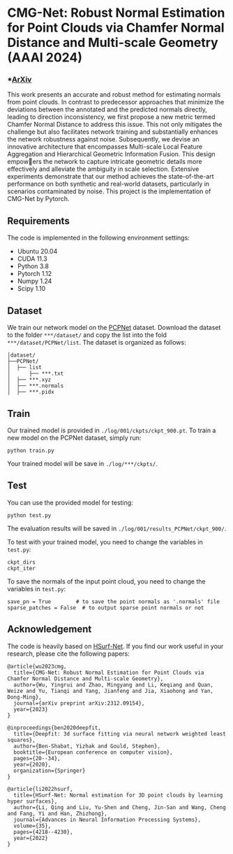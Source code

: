 # CMG-Net: Robust Normal Estimation for Point Clouds via Chamfer Normal Distance and Multi-scale Geometry  (AAAI 2024)

### *[ArXiv](https://arxiv.org/abs/2312.09154) 

This work presents an accurate and robust method for estimating normals from point clouds. In contrast to predecessor approaches that minimize the deviations between the annotated and the predicted normals directly, leading to direction inconsistency, we first propose a new metric termed Chamfer Normal Distance to address this issue. This not only mitigates the challenge but also facilitates network training and substantially enhances the network robustness against noise. Subsequently, we devise an innovative architecture that encompasses Multi-scale Local Feature Aggregation and Hierarchical Geometric Information Fusion. This design empowers the network to capture intricate geometric details more effectively and alleviate the ambiguity in scale selection. Extensive experiments demonstrate that our method achieves the state-of-the-art performance on both synthetic and real-world datasets, particularly in scenarios contaminated by noise. This project is the implementation of CMG-Net by Pytorch.

## Requirements
The code is implemented in the following environment settings:
- Ubuntu 20.04
- CUDA 11.3
- Python 3.8
- Pytorch 1.12
- Numpy 1.24
- Scipy 1.10

## Dataset
We train our network model on the [PCPNet](http://geometry.cs.ucl.ac.uk/projects/2018/pcpnet/pclouds.zip) dataset.
Download the dataset to the folder `***/dataset/` and copy the list into the fold `***/dataset/PCPNet/list`. The dataset is organized as follows:
```
│dataset/
├──PCPNet/
│  ├── list
│      ├── ***.txt
│  ├── ***.xyz
│  ├── ***.normals
│  ├── ***.pidx
```

## Train
Our trained model is provided in `./log/001/ckpts/ckpt_900.pt`.
To train a new model on the PCPNet dataset, simply run:
```
python train.py
```
Your trained model will be save in `./log/***/ckpts/`.

## Test
You can use the provided model for testing:
```
python test.py
```
The evaluation results will be saved in `./log/001/results_PCPNet/ckpt_900/`.

To test with your trained model, you need to change the variables in `test.py`:
```
ckpt_dirs       
ckpt_iter
```
To save the normals of the input point cloud, you need to change the variables in `test.py`:
```
save_pn = True        # to save the point normals as '.normals' file
sparse_patches = False  # to output sparse point normals or not
```

## Acknowledgement
The code is heavily based on [HSurf-Net](https://github.com/LeoQLi/HSurf-Net).
If you find our work useful in your research, please cite the following papers:

```
@article{wu2023cmg,
  title={CMG-Net: Robust Normal Estimation for Point Clouds via Chamfer Normal Distance and Multi-scale Geometry},
  author={Wu, Yingrui and Zhao, Mingyang and Li, Keqiang and Quan, Weize and Yu, Tianqi and Yang, Jianfeng and Jia, Xiaohong and Yan, Dong-Ming},
  journal={arXiv preprint arXiv:2312.09154},
  year={2023}
}

@inproceedings{ben2020deepfit,
  title={Deepfit: 3d surface fitting via neural network weighted least squares},
  author={Ben-Shabat, Yizhak and Gould, Stephen},
  booktitle={European conference on computer vision},
  pages={20--34},
  year={2020},
  organization={Springer}
}

@article{li2022hsurf,
  title={HSurf-Net: Normal estimation for 3D point clouds by learning hyper surfaces},
  author={Li, Qing and Liu, Yu-Shen and Cheng, Jin-San and Wang, Cheng and Fang, Yi and Han, Zhizhong},
  journal={Advances in Neural Information Processing Systems},
  volume={35},
  pages={4218--4230},
  year={2022}
}
```

